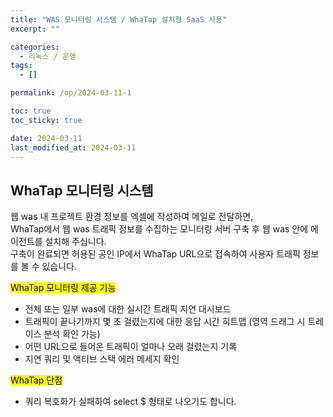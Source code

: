 ```yaml
---
title: "WAS 모니터링 시스템 / WhaTap 설치형 SaaS 사용"
excerpt: ""

categories:
  - 리눅스 / 운영
tags:
  - []

permalink: /op/2024-03-11-1

toc: true
toc_sticky: true

date: 2024-03-11
last_modified_at: 2024-03-11
---
```


## WhaTap 모니터링 시스템

웹 was 내 프로젝트 환경 정보를 엑셀에 작성하여 메일로 전달하면,  
WhaTap에서 웹 was 트래픽 정보를 수집하는 모니터링 서버 구축 후 웹 was 안에 에이전트를 설치해 주십니다.  
구축이 완료되면 허용된 공인 IP에서 WhaTap URL으로 접속하여 사용자 트래픽 정보를 볼 수 있습니다.

<mark>WhaTap 모니터링 제공 기능</mark>
- 전체 또는 일부 was에 대한 실시간 트래픽 지연 대시보드
- 트래픽이 끝나기까지 몇 초 걸렸는지에 대한 응답 시간 히트맵 (영역 드래그 시 트레이스 분석 확인 가능)
- 어떤 URL으로 들어온 트래픽이 얼마나 오래 걸렸는지 기록
- 지연 쿼리 및 액티브 스택 에러 메세지 확인

<mark>WhaTap 단점</mark>
- 쿼리 복호화가 실패하여 select $ 형태로 나오기도 합니다.
